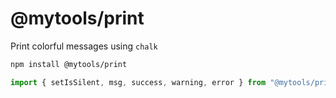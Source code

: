 # @mytools/print

Print colorful messages using `chalk`

```bash
npm install @mytools/print
```

```js
import { setIsSilent, msg, success, warning, error } from "@mytools/print";
```
